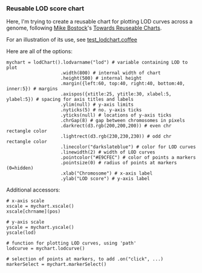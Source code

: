 ### Reusable LOD score chart

Here, I'm trying to create a reusable chart for plotting LOD curves
across a genome, following
[Mike Bostock](http://bost.ocks.org/mike)'s
[Towards Reuseable Charts](http://bost.ocks.org/mike/chart/).

For an illustration of its use, see [test_lodchart.coffee](https://github.com/kbroman/d3examples/blob/master/lodchart/test_lodchart.coffee)

Here are all of the options:

    mychart = lodChart().lodvarname("lod") # variable containing LOD to plot
                        .width(800) # internal width of chart
                        .height(500) # internal height
                        .margin({left:60, top:40, right:40, bottom:40, inner:5}) # margins
                        .axispos({xtitle:25, ytitle:30, xlabel:5, ylabel:5}) # spacing for axis titles and labels
                        .ylim(null) # y-axis limits
                        .nyticks(5) # no. y-axis ticks
                        .yticks(null) # locations of y-axis ticks
                        .chrGap(8) # gap between chromosomes in pixels
                        .darkrect(d3.rgb(200,200,200)) # even chr rectangle color
                        .lightrect(d3.rgb(230,230,230)) # odd chr rectangle color
                        .linecolor("darkslateblue") # color for LOD curves
                        .linewidth(2) # width of LOD curves
                        .pointcolor("#E9CFEC") # color of points a markers
                        .pointsize(0) # radius of points at markers (0=hidden)
                        .xlab("Chromosome") # x-axis label
                        .ylab("LOD score") # y-axis label

Additional accessors:

    # x-axis scale
    xscale = mychart.xscale()
    xscale[chrname](pos)
    
    # y-axis scale
    yscale = mychart.yscale()
    yscale(lod)
    
    # function for plotting LOD curves, using 'path'
    lodcurve = mychart.lodcurve()

    # selection of points at markers, to add .on("click", ...)
    markerSelect = mychart.markerSelect()
    
